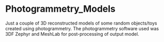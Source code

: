 # Photogrammetry_Models
Just a couple of 3D reconstructed models of some random objects/toys created using photogrammetry. The photogrammetry software used was 3DF Zephyr and MeshLab for post-processing of output model. 
